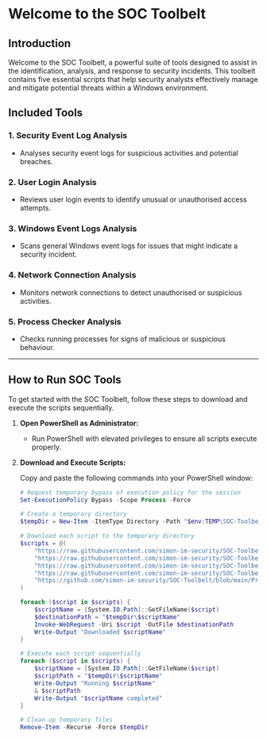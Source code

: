 # Welcome to the SOC Toolbelt

## Introduction
Welcome to the SOC Toolbelt, a powerful suite of tools designed to assist in the identification, analysis, and response to security incidents. This toolbelt contains five essential scripts that help security analysts effectively manage and mitigate potential threats within a Windows environment.

## Included Tools

### 1. **Security Event Log Analysis**
   - Analyses security event logs for suspicious activities and potential breaches.

### 2. **User Login Analysis**
   - Reviews user login events to identify unusual or unauthorised access attempts.

### 3. **Windows Event Logs Analysis**
   - Scans general Windows event logs for issues that might indicate a security incident.

### 4. **Network Connection Analysis**
   - Monitors network connections to detect unauthorised or suspicious activities.

### 5. **Process Checker Analysis**
   - Checks running processes for signs of malicious or suspicious behaviour.

---

## How to Run SOC Tools

To get started with the SOC Toolbelt, follow these steps to download and execute the scripts sequentially.

1. **Open PowerShell as Administrator:**
   - Run PowerShell with elevated privileges to ensure all scripts execute properly.

2. **Download and Execute Scripts:**

   Copy and paste the following commands into your PowerShell window:

   ```powershell
   # Request temporary bypass of execution policy for the session
   Set-ExecutionPolicy Bypass -Scope Process -Force

   # Create a temporary directory
   $tempDir = New-Item -ItemType Directory -Path "$env:TEMP\SOC-Toolbelt"

   # Download each script to the temporary directory
   $scripts = @(
       "https://raw.githubusercontent.com/simon-im-security/SOC-Toolbelt/main/Network%20Connection%20Analysis.ps1",
       "https://raw.githubusercontent.com/simon-im-security/SOC-Toolbelt/main/Windows%20Event%20Logs%20Analysis.ps1",
       "https://raw.githubusercontent.com/simon-im-security/SOC-Toolbelt/main/User%20Login%20Analysis.ps1",
       "https://raw.githubusercontent.com/simon-im-security/SOC-Toolbelt/main/Security%20Event%20Log%20Analysis.ps1",
       "https://github.com/simon-im-security/SOC-Toolbelt/blob/main/Process%20Checker%20Analysis.ps1"
   )

   foreach ($script in $scripts) {
       $scriptName = [System.IO.Path]::GetFileName($script)
       $destinationPath = "$tempDir\$scriptName"
       Invoke-WebRequest -Uri $script -OutFile $destinationPath
       Write-Output "Downloaded $scriptName"
   }

   # Execute each script sequentially
   foreach ($script in $scripts) {
       $scriptName = [System.IO.Path]::GetFileName($script)
       $scriptPath = "$tempDir\$scriptName"
       Write-Output "Running $scriptName"
       & $scriptPath
       Write-Output "$scriptName completed"
   }

   # Clean up temporary files
   Remove-Item -Recurse -Force $tempDir

